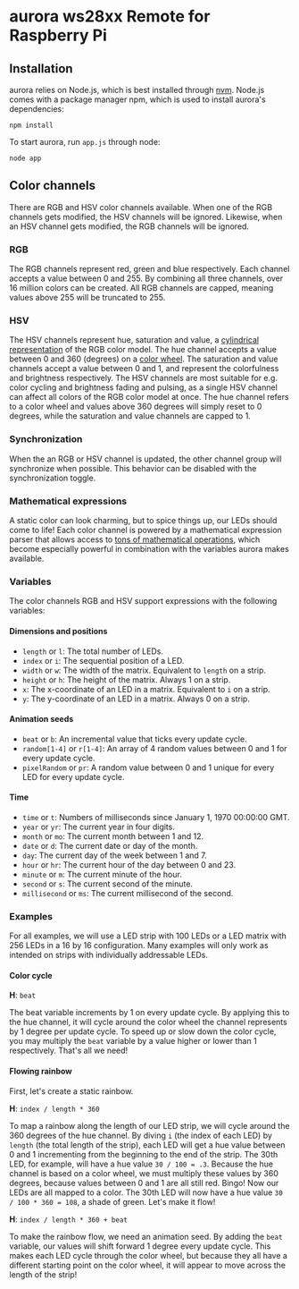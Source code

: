 # aurora ws28xx Remote for Raspberry Pi

## Installation
aurora relies on Node.js, which is best installed through [nvm](https://github.com/creationix/nvm). Node.js comes with a package manager npm, which is used to install aurora's dependencies:

`npm install`

To start aurora, run `app.js` through node:

`node app`

## Color channels
There are RGB and HSV color channels available. When one of the RGB channels gets modified, the HSV channels will be ignored. Likewise, when an HSV channel gets modified, the RGB channels will be ignored.


### RGB
The RGB channels represent red, green and blue respectively. Each channel accepts a value between 0 and 255. By combining all three channels, over 16 million colors can be created. All RGB channels are capped, meaning values above 255 will be truncated to 255.

### HSV
The HSV channels represent hue, saturation and value, a [cylindrical representation](http://i.imgur.com/iYzgRRI.png) of the RGB color model. The hue channel accepts a value between 0 and 360 (degrees) on a [color wheel](http://i.imgur.com/5UpyIGh.png). The saturation and value channels accept a value between 0 and 1, and represent the colorfulness and brightness respectively. The HSV channels are most suitable for e.g. color cycling and brightness fading and pulsing, as a single HSV channel can affect all colors of the RGB color model at once. The hue channel refers to a color wheel and values above 360 degrees will simply reset to 0 degrees, while the saturation and value channels are capped to 1.

### Synchronization
When the an RGB or HSV channel is updated, the other channel group will synchronize when possible. This behavior can be disabled with the synchronization toggle.

### Mathematical expressions
A static color can look charming, but to spice things up, our LEDs should come to life! Each color channel is powered by a mathematical expression parser that allows access to [tons of mathematical operations](http://mathjs.org/docs/expressions/syntax.html), which become especially powerful in combination with the variables aurora makes available.

### Variables
The color channels RGB and HSV support expressions with the following variables:

#### Dimensions and positions
* `length` or `l`: The total number of LEDs.
* `index` or `i`: The sequential position of a LED.
* `width` or `w`: The width of the matrix. Equivalent to `length` on a strip.
* `height` or `h`: The height of the matrix. Always 1 on a strip.
* `x`: The x-coordinate of an LED in a matrix. Equivalent to `i` on a strip.
* `y`: The y-coordinate of an LED in a matrix. Always 0 on a strip.

#### Animation seeds
* `beat` or `b`: An incremental value that ticks every update cycle.
* `random[1-4]` or `r[1-4]`: An array of 4 random values between 0 and 1 for every update cycle.
* `pixelRandom` or `pr`: A random value between 0 and 1 unique for every LED for every update cycle.

#### Time
* `time` or `t`: Numbers of milliseconds since January 1, 1970 00:00:00 GMT.
* `year` or `yr`: The current year in four digits.
* `month` or `mo`: The current month between 1 and 12.
* `date` or `d`: The current date or day of the month.
* `day`: The current day of the week between 1 and 7.
* `hour` or `hr`: The current hour of the day between 0 and 23.
* `minute` or `m`: The current minute of the hour.
* `second` or `s`: The current second of the minute.
* `millisecond` or `ms`: The current millisecond of the second.

### Examples
For all examples, we will use a LED strip with 100 LEDs or a LED matrix with 256 LEDs in a 16 by 16 configuration. Many examples will only work as intended on strips with individually addressable LEDs.

#### Color cycle

**H**: `beat`

The beat variable increments by 1 on every update cycle. By applying this to the hue channel, it will cycle around the color wheel the channel represents by 1 degree per update cycle. To speed up or slow down the color cycle, you may multiply the `beat` variable by a value higher or lower than 1 respectively. That's all we need!

#### Flowing rainbow
First, let's create a static rainbow.

**H**: `index / length * 360`

To map a rainbow along the length of our LED strip, we will cycle around the 360 degrees of the hue channel. By diving `i` (the index of each LED) by `length` (the total length of the strip), each LED will get a hue value between 0 and 1 incrementing from the beginning to the end of the strip. The 30th LED, for example, will have a hue value `30 / 100 = .3`. Because the hue channel is based on a color wheel, we must multiply these values by 360 degrees, because values between 0 and 1 are all still red. Bingo! Now our LEDs are all mapped to a color. The 30th LED will now have a hue value `30 / 100 * 360 = 108`, a shade of green. Let's make it flow!

**H**: `index / length * 360 + beat`

To make the rainbow flow, we need an animation seed. By adding the `beat` variable, our values will shift forward 1 degree every update cycle. This makes each LED cycle through the color wheel, but because they all have a different starting point on the color wheel, it will appear to move across the length of the strip!
